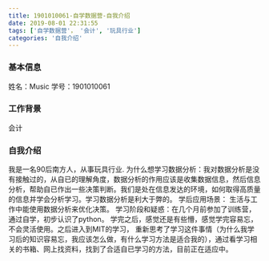 ```yaml
---
title: 1901010061-自学数据营-自我介绍
date: 2019-08-01 22:31:55
tags: ['自学数据营'， '会计', '玩具行业']
categories: '自我介绍'
---
```


### 基本信息
姓名：Music
学号：1901010061

### 工作背景
会计

### 自我介绍
我是一名90后南方人，从事玩具行业.
为什么想学习数据分析：我对数据分析是没有接触过的，从自已的理解角度，数据分析的作用应该是收集数据信息，然后信息分析，帮助自已作出一些决策判断。我们是处在信息发达的环境，如何取得高质量的信息并学会分析学习。学习数据分析是利大于弊的。
学后应用场景： 生活与工作中能使用数据分析来优化决策。
学习阶段和疑惑：在几个月前参加了训练营，通过自学，初步认识了python。
学完之后，感觉还是有些懵，感觉学完容易忘，不会灵活使用。之后进入到MIT的学习，
重新思考了学习这件事情（为什么我学习后的知识容易忘，我应该怎么做，有什么学习方法是适合我的），通过看学习相关的书箱、网上找资料，找到了合适自已学习的方法，目前正在适应中。
